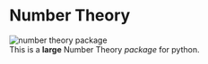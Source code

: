 # Number Theory
![number theory package](https://github.com/arihant2math/number-theory/workflows/number%20theory%20package/badge.svg?branch=master)\
This is a **large** Number Theory _package_ for python.
